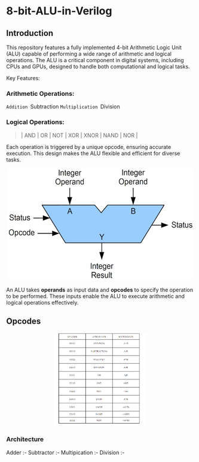 # 8-bit-ALU-in-Verilog


## Introduction
This repository features a fully implemented 4-bit Arithmetic Logic Unit (ALU) capable of performing a wide range of arithmetic and logical operations. The ALU is a critical component in digital systems, including CPUs and GPUs, designed to handle both computational and logical tasks.

Key Features:
### Arithmetic Operations:

`Addition
`Subtraction
`Multiplication
`Division

### Logical Operations:

> | AND  |
> OR   |
> NOT  |
> XOR  | 
> XNOR |
> NAND |
> NOR  |

Each operation is triggered by a unique opcode, ensuring accurate execution. This design makes the ALU flexible and efficient for diverse tasks.

<p align='center'>
    <img src='images/Mitchell_ALU_block.webp' width=500 height=300>
</p>

An ALU takes **operands** as input data and **opcodes** to specify the operation to be performed. These inputs enable the ALU to execute arithmetic and logical operations effectively.


## Opcodes  

<p align = 'center'>
    <img src='images/operation.png' width=250 height=250>
</p>

### Architecture 
Adder :- 
Subtractor :-
Multipication :- 
Division :-
